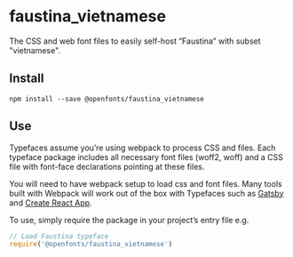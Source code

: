 
# faustina_vietnamese

The CSS and web font files to easily self-host “Faustina” with subset "vietnamese".

## Install

`npm install --save @openfonts/faustina_vietnamese`

## Use

Typefaces assume you’re using webpack to process CSS and files. Each typeface
package includes all necessary font files (woff2, woff) and a CSS file with
font-face declarations pointing at these files.

You will need to have webpack setup to load css and font files. Many tools built
with Webpack will work out of the box with Typefaces such as [Gatsby](https://github.com/gatsbyjs/gatsby)
and [Create React App](https://github.com/facebookincubator/create-react-app).

To use, simply require the package in your project’s entry file e.g.

```javascript
// Load Faustina typeface
require('@openfonts/faustina_vietnamese')
```
